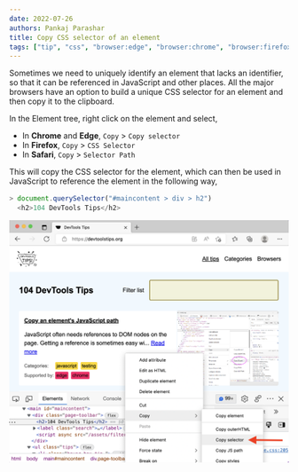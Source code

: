 ```yaml
---
date: 2022-07-26
authors: Pankaj Parashar
title: Copy CSS selector of an element
tags: ["tip", "css", "browser:edge", "browser:chrome", "browser:firefox", "browser:safari"]
---
```


Sometimes we need to uniquely identify an element that lacks an identifier, so that it can be referenced in JavaScript and other places. All the major browsers have an option to build a unique CSS selector for an element and then copy it to the clipboard.

In the Element tree, right click on the element and select,
- In **Chrome** and **Edge**, `Copy` > `Copy selector`
- In **Firefox**, `Copy` > `CSS Selector`
- In **Safari**, `Copy` > `Selector Path`

This will copy the CSS selector for the element, which can then be used in JavaScript to reference the element in the following way,

```javascript
> document.querySelector("#maincontent > div > h2")
  <h2>104 DevTools Tips</h2>
```

![Edge DevTools, showing how to access the Copy CSS selector option.](../../assets/img/copy-css-selector.png)
